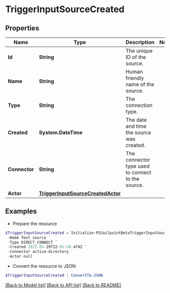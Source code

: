 # TriggerInputSourceCreated
## Properties

Name | Type | Description | Notes
------------ | ------------- | ------------- | -------------
**Id** | **String** | The unique ID of the source. | 
**Name** | **String** | Human friendly name of the source. | 
**Type** | **String** | The connection type. | 
**Created** | **System.DateTime** | The date and time the source was created. | 
**Connector** | **String** | The connector type used to connect to the source. | 
**Actor** | [**TriggerInputSourceCreatedActor**](TriggerInputSourceCreatedActor.md) |  | 

## Examples

- Prepare the resource
```powershell
$TriggerInputSourceCreated = Initialize-PSSailpointBetaTriggerInputSourceCreated  -Id 2c9180866166b5b0016167c32ef31a66 `
 -Name Test source `
 -Type DIRECT_CONNECT `
 -Created 2021-03-29T22:01:50.474Z `
 -Connector active-directory `
 -Actor null
```

- Convert the resource to JSON
```powershell
$TriggerInputSourceCreated | ConvertTo-JSON
```

[[Back to Model list]](../README.md#documentation-for-models) [[Back to API list]](../README.md#documentation-for-api-endpoints) [[Back to README]](../README.md)

